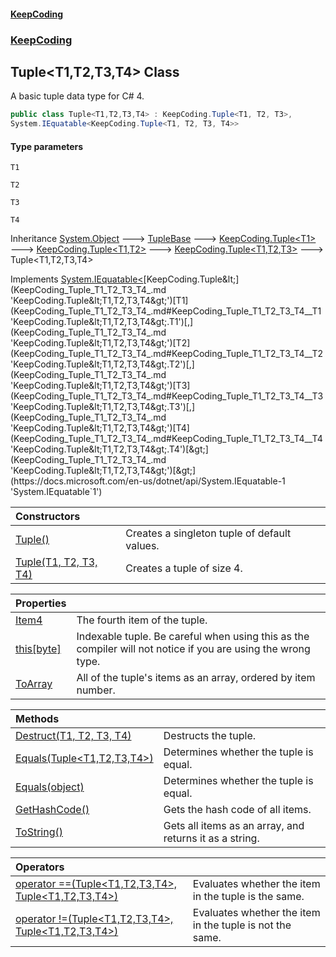 #### [KeepCoding](index.md 'index')
### [KeepCoding](KeepCoding.md 'KeepCoding')
## Tuple&lt;T1,T2,T3,T4&gt; Class
A basic tuple data type for C# 4.   
```csharp
public class Tuple<T1,T2,T3,T4> : KeepCoding.Tuple<T1, T2, T3>,
System.IEquatable<KeepCoding.Tuple<T1, T2, T3, T4>>
```
#### Type parameters
<a name='KeepCoding_Tuple_T1_T2_T3_T4__T1'></a>
`T1`  
  
<a name='KeepCoding_Tuple_T1_T2_T3_T4__T2'></a>
`T2`  
  
<a name='KeepCoding_Tuple_T1_T2_T3_T4__T3'></a>
`T3`  
  
<a name='KeepCoding_Tuple_T1_T2_T3_T4__T4'></a>
`T4`  
  

Inheritance [System.Object](https://docs.microsoft.com/en-us/dotnet/api/System.Object 'System.Object') &#129106; [TupleBase](KeepCoding_TupleBase.md 'KeepCoding.TupleBase') &#129106; [KeepCoding.Tuple&lt;](KeepCoding_Tuple_T_.md 'KeepCoding.Tuple&lt;T&gt;')[T1](KeepCoding_Tuple_T1_T2_T3_T4_.md#KeepCoding_Tuple_T1_T2_T3_T4__T1 'KeepCoding.Tuple&lt;T1,T2,T3,T4&gt;.T1')[&gt;](KeepCoding_Tuple_T_.md 'KeepCoding.Tuple&lt;T&gt;') &#129106; [KeepCoding.Tuple&lt;](KeepCoding_Tuple_T1_T2_.md 'KeepCoding.Tuple&lt;T1,T2&gt;')[T1](KeepCoding_Tuple_T1_T2_T3_T4_.md#KeepCoding_Tuple_T1_T2_T3_T4__T1 'KeepCoding.Tuple&lt;T1,T2,T3,T4&gt;.T1')[,](KeepCoding_Tuple_T1_T2_.md 'KeepCoding.Tuple&lt;T1,T2&gt;')[T2](KeepCoding_Tuple_T1_T2_T3_T4_.md#KeepCoding_Tuple_T1_T2_T3_T4__T2 'KeepCoding.Tuple&lt;T1,T2,T3,T4&gt;.T2')[&gt;](KeepCoding_Tuple_T1_T2_.md 'KeepCoding.Tuple&lt;T1,T2&gt;') &#129106; [KeepCoding.Tuple&lt;](KeepCoding_Tuple_T1_T2_T3_.md 'KeepCoding.Tuple&lt;T1,T2,T3&gt;')[T1](KeepCoding_Tuple_T1_T2_T3_T4_.md#KeepCoding_Tuple_T1_T2_T3_T4__T1 'KeepCoding.Tuple&lt;T1,T2,T3,T4&gt;.T1')[,](KeepCoding_Tuple_T1_T2_T3_.md 'KeepCoding.Tuple&lt;T1,T2,T3&gt;')[T2](KeepCoding_Tuple_T1_T2_T3_T4_.md#KeepCoding_Tuple_T1_T2_T3_T4__T2 'KeepCoding.Tuple&lt;T1,T2,T3,T4&gt;.T2')[,](KeepCoding_Tuple_T1_T2_T3_.md 'KeepCoding.Tuple&lt;T1,T2,T3&gt;')[T3](KeepCoding_Tuple_T1_T2_T3_T4_.md#KeepCoding_Tuple_T1_T2_T3_T4__T3 'KeepCoding.Tuple&lt;T1,T2,T3,T4&gt;.T3')[&gt;](KeepCoding_Tuple_T1_T2_T3_.md 'KeepCoding.Tuple&lt;T1,T2,T3&gt;') &#129106; Tuple&lt;T1,T2,T3,T4&gt;  

Implements [System.IEquatable&lt;](https://docs.microsoft.com/en-us/dotnet/api/System.IEquatable-1 'System.IEquatable`1')[KeepCoding.Tuple&lt;](KeepCoding_Tuple_T1_T2_T3_T4_.md 'KeepCoding.Tuple&lt;T1,T2,T3,T4&gt;')[T1](KeepCoding_Tuple_T1_T2_T3_T4_.md#KeepCoding_Tuple_T1_T2_T3_T4__T1 'KeepCoding.Tuple&lt;T1,T2,T3,T4&gt;.T1')[,](KeepCoding_Tuple_T1_T2_T3_T4_.md 'KeepCoding.Tuple&lt;T1,T2,T3,T4&gt;')[T2](KeepCoding_Tuple_T1_T2_T3_T4_.md#KeepCoding_Tuple_T1_T2_T3_T4__T2 'KeepCoding.Tuple&lt;T1,T2,T3,T4&gt;.T2')[,](KeepCoding_Tuple_T1_T2_T3_T4_.md 'KeepCoding.Tuple&lt;T1,T2,T3,T4&gt;')[T3](KeepCoding_Tuple_T1_T2_T3_T4_.md#KeepCoding_Tuple_T1_T2_T3_T4__T3 'KeepCoding.Tuple&lt;T1,T2,T3,T4&gt;.T3')[,](KeepCoding_Tuple_T1_T2_T3_T4_.md 'KeepCoding.Tuple&lt;T1,T2,T3,T4&gt;')[T4](KeepCoding_Tuple_T1_T2_T3_T4_.md#KeepCoding_Tuple_T1_T2_T3_T4__T4 'KeepCoding.Tuple&lt;T1,T2,T3,T4&gt;.T4')[&gt;](KeepCoding_Tuple_T1_T2_T3_T4_.md 'KeepCoding.Tuple&lt;T1,T2,T3,T4&gt;')[&gt;](https://docs.microsoft.com/en-us/dotnet/api/System.IEquatable-1 'System.IEquatable`1')  

| Constructors | |
| :--- | :--- |
| [Tuple()](KeepCoding_Tuple_T1_T2_T3_T4__Tuple().md 'KeepCoding.Tuple&lt;T1,T2,T3,T4&gt;.Tuple()') | Creates a singleton tuple of default values.<br/> |
| [Tuple(T1, T2, T3, T4)](KeepCoding_Tuple_T1_T2_T3_T4__Tuple(T1_T2_T3_T4).md 'KeepCoding.Tuple&lt;T1,T2,T3,T4&gt;.Tuple(T1, T2, T3, T4)') | Creates a tuple of size 4.<br/> |

| Properties | |
| :--- | :--- |
| [Item4](KeepCoding_Tuple_T1_T2_T3_T4__Item4.md 'KeepCoding.Tuple&lt;T1,T2,T3,T4&gt;.Item4') | The fourth item of the tuple.<br/> |
| [this[byte]](KeepCoding_Tuple_T1_T2_T3_T4__this_byte_.md 'KeepCoding.Tuple&lt;T1,T2,T3,T4&gt;.this[byte]') | Indexable tuple. Be careful when using this as the compiler will not notice if you are using the wrong type.<br/> |
| [ToArray](KeepCoding_Tuple_T1_T2_T3_T4__ToArray.md 'KeepCoding.Tuple&lt;T1,T2,T3,T4&gt;.ToArray') | All of the tuple's items as an array, ordered by item number.<br/> |

| Methods | |
| :--- | :--- |
| [Destruct(T1, T2, T3, T4)](KeepCoding_Tuple_T1_T2_T3_T4__Destruct(T1_T2_T3_T4).md 'KeepCoding.Tuple&lt;T1,T2,T3,T4&gt;.Destruct(T1, T2, T3, T4)') | Destructs the tuple.<br/> |
| [Equals(Tuple&lt;T1,T2,T3,T4&gt;)](KeepCoding_Tuple_T1_T2_T3_T4__Equals(KeepCoding_Tuple_T1_T2_T3_T4_).md 'KeepCoding.Tuple&lt;T1,T2,T3,T4&gt;.Equals(KeepCoding.Tuple&lt;T1,T2,T3,T4&gt;)') | Determines whether the tuple is equal.<br/> |
| [Equals(object)](KeepCoding_Tuple_T1_T2_T3_T4__Equals(object).md 'KeepCoding.Tuple&lt;T1,T2,T3,T4&gt;.Equals(object)') | Determines whether the tuple is equal.<br/> |
| [GetHashCode()](KeepCoding_Tuple_T1_T2_T3_T4__GetHashCode().md 'KeepCoding.Tuple&lt;T1,T2,T3,T4&gt;.GetHashCode()') | Gets the hash code of all items.<br/> |
| [ToString()](KeepCoding_Tuple_T1_T2_T3_T4__ToString().md 'KeepCoding.Tuple&lt;T1,T2,T3,T4&gt;.ToString()') | Gets all items as an array, and returns it as a string.<br/> |

| Operators | |
| :--- | :--- |
| [operator ==(Tuple&lt;T1,T2,T3,T4&gt;, Tuple&lt;T1,T2,T3,T4&gt;)](KeepCoding_Tuple_T1_T2_T3_T4__op_Equality(KeepCoding_Tuple_T1_T2_T3_T4__KeepCoding_Tuple_T1_T2_T3_T4_).md 'KeepCoding.Tuple&lt;T1,T2,T3,T4&gt;.op_Equality(KeepCoding.Tuple&lt;T1,T2,T3,T4&gt;, KeepCoding.Tuple&lt;T1,T2,T3,T4&gt;)') | Evaluates whether the item in the tuple is the same.<br/> |
| [operator !=(Tuple&lt;T1,T2,T3,T4&gt;, Tuple&lt;T1,T2,T3,T4&gt;)](KeepCoding_Tuple_T1_T2_T3_T4__op_Inequality(KeepCoding_Tuple_T1_T2_T3_T4__KeepCoding_Tuple_T1_T2_T3_T4_).md 'KeepCoding.Tuple&lt;T1,T2,T3,T4&gt;.op_Inequality(KeepCoding.Tuple&lt;T1,T2,T3,T4&gt;, KeepCoding.Tuple&lt;T1,T2,T3,T4&gt;)') | Evaluates whether the item in the tuple is not the same.<br/> |
